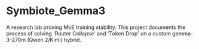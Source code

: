 # Symbiote_Gemma3
A research lab proving MoE training stability. This project documents the process of solving 'Router Collapse' and 'Token Drop' on a custom gemma-3-270m (Qwen 2/Kimi) hybrid.
